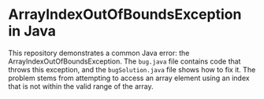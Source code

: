 # ArrayIndexOutOfBoundsException in Java
This repository demonstrates a common Java error: the ArrayIndexOutOfBoundsException.  The `bug.java` file contains code that throws this exception, and the `bugSolution.java` file shows how to fix it.  The problem stems from attempting to access an array element using an index that is not within the valid range of the array.